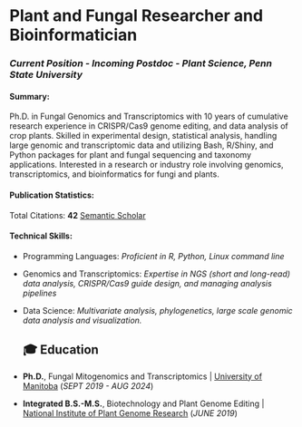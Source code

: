 # Plant and Fungal Researcher and Bioinformatician
### _Current Position - Incoming Postdoc - Plant Science, Penn State University_ 
#### Summary: 
Ph.D. in Fungal Genomics and Transcriptomics with 10 years of cumulative research experience in CRISPR/Cas9 genome editing, and data analysis of crop plants. Skilled in experimental design, statistical analysis, handling large genomic and transcriptomic data and utilizing Bash, R/Shiny, and Python packages for plant and fungal sequencing and taxonomy applications. Interested in a research or industry role involving genomics, transcriptomics, and bioinformatics for fungi and plants. 

#### Publication Statistics:
Total Citations: **42** <a href="https://www.semanticscholar.org/author/Jigeesha-Mukhopadhyay/152886482" target="_blank">Semantic Scholar</a>

#### Technical Skills:

- Programming Languages: _Proficient in R, Python, Linux command line_
- Genomics and Transcriptomics: _Expertise in NGS (short and long-read) data analysis, CRISPR/Cas9 guide design, and managing analysis pipelines_
- Data Science: _Multivariate analysis, phylogenetics, large scale genomic data analysis and visualization._

  ## 🎓 Education
- **Ph.D.**, Fungal Mitogenomics and Transcriptomics | <a href="http://hdl.handle.net/1993/38382" target="_blank">University of Manitoba</a> (_SEPT 2019 - AUG 2024_)		  		
- **Integrated B.S.-M.S.**, Biotechnology and Plant Genome Editing	| <a href="https://www.nipgr.ac.in/home/home.php" target="_blank">National Institute of Plant Genome Research</a> (_JUNE 2019_)	 			        		
